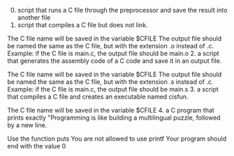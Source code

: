 0. script that runs a C file through the preprocessor and save the result into another file
1. script that compiles a C file but does not link.

The C file name will be saved in the variable $CFILE
The output file should be named the same as the C file, but with the extension .o instead of .c.
Example: if the C file is main.c, the output file should be main.o
2. a script that generates the assembly code of a C code and save it in an output file.

The C file name will be saved in the variable $CFILE
The output file should be named the same as the C file, but with the extension .s instead of .c.
Example: if the C file is main.c, the output file should be main.s
3. a script that compiles a C file and creates an executable named cisfun.

The C file name will be saved in the variable $CFILE
4. a C program that prints exactly "Programming is like building a multilingual puzzle, followed by a new line.

Use the function puts
You are not allowed to use printf
Your program should end with the value 0
